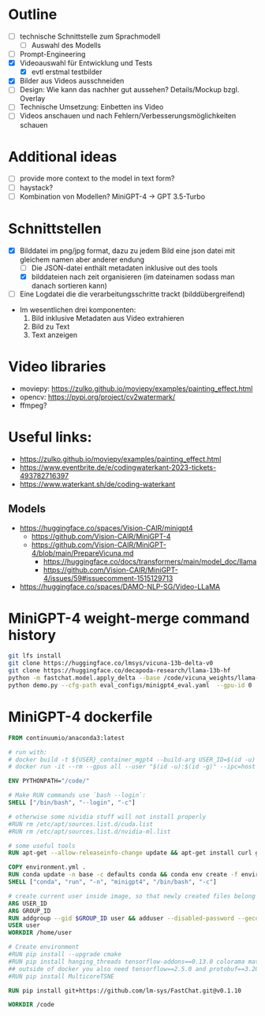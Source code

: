 # Outline

- [ ] technische Schnittstelle zum Sprachmodell
  - [ ] Auswahl des Modells
- [ ] Prompt-Engineering
- [x] Videoauswahl für Entwicklung und Tests
  - [x] evtl erstmal testbilder
- [x] Bilder aus Videos ausschneiden
- [ ] Design: Wie kann das nachher gut aussehen? Details/Mockup bzgl. Overlay
- [ ] Technische Umsetzung: Einbetten ins Video
- [ ] Videos anschauen und nach Fehlern/Verbesserungsmöglichkeiten schauen

# Additional ideas
- [ ] provide more context to the model in text form?
- [ ] haystack?
- [ ] Kombination von Modellen? MiniGPT-4 -> GPT 3.5-Turbo

# Schnittstellen
- [x] Bilddatei im png/jpg format, dazu zu jedem Bild eine json datei mit gleichem namen aber anderer endung
  - [ ] Die JSON-datei enthält metadaten inklusive out des tools
  - [x] bilddateien nach zeit organisieren (im dateinamen sodass man danach sortieren kann)
- [ ] Eine Logdatei die die verarbeitungsschritte trackt (bilddübergreifend)
- Im wesentlichen drei komponenten:
  1. Bild inklusive Metadaten aus Video extrahieren
  2. Bild zu Text
  3. Text anzeigen

# Video libraries
 - moviepy: https://zulko.github.io/moviepy/examples/painting_effect.html
 - opencv: https://pypi.org/project/cv2watermark/
 - ffmpeg?


# Useful links:
- https://zulko.github.io/moviepy/examples/painting_effect.html
- https://www.eventbrite.de/e/codingwaterkant-2023-tickets-493782716397
- https://www.waterkant.sh/de/coding-waterkant

## Models
- https://huggingface.co/spaces/Vision-CAIR/minigpt4
  - https://github.com/Vision-CAIR/MiniGPT-4
  - https://github.com/Vision-CAIR/MiniGPT-4/blob/main/PrepareVicuna.md
    - https://huggingface.co/docs/transformers/main/model_doc/llama
    - https://github.com/Vision-CAIR/MiniGPT-4/issues/59#issuecomment-1515129713
- https://huggingface.co/spaces/DAMO-NLP-SG/Video-LLaMA

# MiniGPT-4 weight-merge command history
```bash
git lfs install
git clone https://huggingface.co/lmsys/vicuna-13b-delta-v0
git clone https://huggingface.co/decapoda-research/llama-13b-hf
python -m fastchat.model.apply_delta --base /code/vicuna_weights/llama-13b-hf/  --target /code/vicuna_weights/merged/  --delta /code/vicuna_weights/vicuna-13b-delta-v0/
python demo.py --cfg-path eval_configs/minigpt4_eval.yaml  --gpu-id 0
```

# MiniGPT-4 dockerfile
```dockerfile
FROM continuumio/anaconda3:latest

# run with:
# docker build -t ${USER}_container_mgpt4 --build-arg USER_ID=$(id -u) --build-arg GROUP_ID=$(id -g) . -f Dockerfile
# docker run -it --rm --gpus all --user "$(id -u):$(id -g)" --ipc=host -v $(pwd):/code ${USER}_container_mgpt4

ENV PYTHONPATH="/code/"

# Make RUN commands use `bash --login`:
SHELL ["/bin/bash", "--login", "-c"]

# otherwise some nividia stuff will not install properly
#RUN rm /etc/apt/sources.list.d/cuda.list
#RUN rm /etc/apt/sources.list.d/nvidia-ml.list

# some useful tools
RUN apt-get --allow-releaseinfo-change update && apt-get install curl git unzip graphviz nano git-lfs build-essential manpages-dev -y && git lfs install && rm -rf /var/lib/apt/lists/*

COPY environment.yml .
RUN conda update -n base -c defaults conda && conda env create -f environment.yml
SHELL ["conda", "run", "-n", "minigpt4", "/bin/bash", "-c"]

# create current user inside image, so that newly created files belong to us and not to root and can be accessed outside docker as well
ARG USER_ID
ARG GROUP_ID
RUN addgroup --gid $GROUP_ID user && adduser --disabled-password --gecos '' --uid $USER_ID --gid $GROUP_ID user && usermod -a -G root user && addgroup --gid 1011 data-acc && usermod -a -G data-acc user
USER user
WORKDIR /home/user

# Create environment
#RUN pip install --upgrade cmake
#RUN pip install hanging_threads tensorflow-addons==0.13.0 colorama matplotlib numpy pandas cachetools tabulate yappi joblib scipy gitpython markdown2 seaborn psutil pydot numba scikit-learn scikit-image pygments natsort voluptuous humanfriendly coloredlogs simpleitk itk==5.0.1 openpyxl jupyterlab "xlrd < 2" pydot tensorflow_probability==0.13.0 pydicom click sympy lifelines dill tensorboard_plugin_profile plotly wandb cmake==3.17.1
## outside of docker you also need tensorflow==2.5.0 and protobuf==3.20
#RUN pip install MulticoreTSNE

RUN pip install git+https://github.com/lm-sys/FastChat.git@v0.1.10

WORKDIR /code
```
